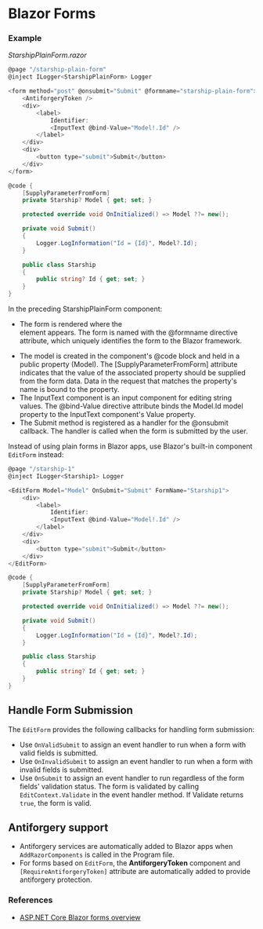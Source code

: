 # Blazor Forms

### Example

_StarshipPlainForm.razor_
```c#
@page "/starship-plain-form"
@inject ILogger<StarshipPlainForm> Logger

<form method="post" @onsubmit="Submit" @formname="starship-plain-form">
    <AntiforgeryToken />
    <div>
        <label>
            Identifier: 
            <InputText @bind-Value="Model!.Id" />
        </label>
    </div>
    <div>
        <button type="submit">Submit</button>
    </div>
</form>

@code {
    [SupplyParameterFromForm]
    private Starship? Model { get; set; }

    protected override void OnInitialized() => Model ??= new();

    private void Submit()
    {
        Logger.LogInformation("Id = {Id}", Model?.Id);
    }

    public class Starship
    {
        public string? Id { get; set; }
    }
}
```

In the preceding StarshipPlainForm component:

- The form is rendered where the <form> element appears. The form is named with the @formname directive attribute, which uniquely identifies the form to the Blazor framework.
- The model is created in the component's @code block and held in a public property (Model). The [SupplyParameterFromForm] attribute indicates that the value of the associated property should be supplied from the form data. Data in the request that matches the property's name is bound to the property.
- The InputText component is an input component for editing string values. The @bind-Value directive attribute binds the Model.Id model property to the InputText component's Value property.
- The Submit method is registered as a handler for the @onsubmit callback. The handler is called when the form is submitted by the user.

Instead of using plain forms in Blazor apps, use Blazor's built-in component `EditForm` instead:

```c#
@page "/starship-1"
@inject ILogger<Starship1> Logger

<EditForm Model="Model" OnSubmit="Submit" FormName="Starship1">
    <div>
        <label>
            Identifier:
            <InputText @bind-Value="Model!.Id" />
        </label>
    </div>
    <div>
        <button type="submit">Submit</button>
    </div>
</EditForm>

@code {
    [SupplyParameterFromForm]
    private Starship? Model { get; set; }

    protected override void OnInitialized() => Model ??= new();

    private void Submit()
    {
        Logger.LogInformation("Id = {Id}", Model?.Id);
    }

    public class Starship
    {
        public string? Id { get; set; }
    }
}
```

## Handle Form Submission
The `EditForm` provides the following callbacks for handling form submission:

- Use `OnValidSubmit` to assign an event handler to run when a form with valid fields is submitted.
- Use `OnInvalidSubmit` to assign an event handler to run when a form with invalid fields is submitted.
- Use `OnSubmit` to assign an event handler to run regardless of the form fields' validation status. The form is validated by calling `EditContext.Validate` in the event handler method. If Validate returns `true`, the form is valid.

## Antiforgery support
- Antiforgery services are automatically added to Blazor apps when `AddRazorComponents` is called in the Program file.
- For forms based on `EditForm`, the **AntiforgeryToken** component and `[RequireAntiforgeryToken]` attribute are automatically added to provide antiforgery protection.

### References
- [ASP.NET Core Blazor forms overview](https://learn.microsoft.com/en-us/aspnet/core/blazor/forms/?view=aspnetcore-8.0)